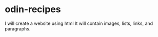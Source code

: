 # odin-recipes
I will create a website using html
It will contain images, lists, links, and paragraphs.
